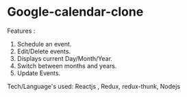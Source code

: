 # Google-calendar-clone
Features :
1. Schedule an event.
2. Edit/Delete events.
3. Displays current Day/Month/Year.
4. Switch between months and years.
5. Update Events.

Tech/Language's used:
 Reactjs ,
 Redux, redux-thunk,
 Nodejs
